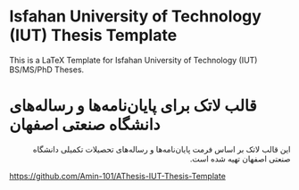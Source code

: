 # Isfahan University of Technology (IUT) Thesis Template
This is a LaTeX Template for Isfahan University of Technology (IUT) BS/MS/PhD Theses.

# قالب لاتک برای پایان‌نامه‌ها و رساله‌های دانشگاه صنعتی اصفهان
<p dir='rtl' align='right'>این قالب لاتک بر اساس فرمت پایان‌نامه‌ها و رساله‌های تحصیلات تکمیلی دانشگاه صنعتی اصفهان تهیه شده است.</p>



<a href="https://github.com/Amin-101/AThesis-IUT-Thesis-Template">https://github.com/Amin-101/AThesis-IUT-Thesis-Template</a>
